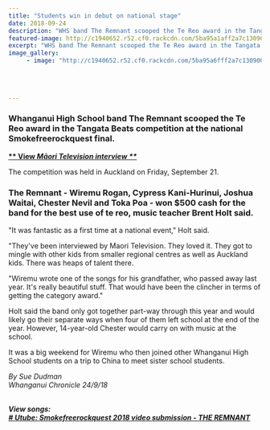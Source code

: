 ```yaml
---
title: "Students win in debut on national stage"
date: 2018-09-24
description: "WHS band The Remnant scooped the Te Reo award in the Tangata Beats competition at the national..."
featured-image: http://c1940652.r52.cf0.rackcdn.com/5ba95a1aff2a7c130900000c/The-Remnant-(002).gif
excerpt: "WHS band The Remnant scooped the Te Reo award in the Tangata Beats competition at the national Smokefreerockquest final."
image_gallery:
     - image: "http://c1940652.r52.cf0.rackcdn.com/5ba95a6fff2a7c1309000010/tangata-beats.gif"
    
    
    
    
---
```


<h3 class="element element-paragraph">Whanganui High School band The Remnant scooped the Te Reo award in the Tangata Beats competition at the national Smokefreerockquest final.</h3>
<p><strong><a href="http://www.maoritelevision.com/news/regional/smokefree-rockquest-finals-tamaki-makaurau">** View&nbsp;<em>Māori Television interview **</em></a></strong></p>
<p class="element element-paragraph">The competition was held in Auckland on Friday, September 21.</p>
<h3 class="element element-paragraph">The Remnant - Wiremu Rogan, Cypress Kani-Hurinui, Joshua Waitai, Chester Nevil and Toka Poa - won $500 cash for the band for the best use of te reo, music teacher Brent Holt said.</h3>
<p class="element element-paragraph">"It was fantastic as a first time at a national event," Holt said.</p>
<p class="element element-paragraph">"They've been interviewed by Maori Television. They loved it. They got to mingle with other kids from smaller regional centres as well as Auckland kids. There was heaps of talent there.</p>
<p class="element element-paragraph">"Wiremu wrote one of the songs for his grandfather, who passed away last year. It's really beautiful stuff. That would have been the clincher in terms of getting the category award."</p>
<p class="element element-paragraph">Holt said the band only got together part-way through this year and would likely go their separate ways when four of them left school at the end of the year. However, 14-year-old Chester would carry on with music at the school.</p>
<p class="element element-paragraph">It was a big weekend for Wiremu who then joined other Whanganui High School students on a trip to China to meet sister school students.</p>
<p class="element element-paragraph"><em>By Sue Dudman</em><br /><em>Whanganui Chronicle 24/9/18<br /><br /></em></p>
<p class="element element-paragraph"><em><strong>View songs:</strong><br /><strong><a href="https://youtu.be/E2ES_DIaEsE"># Utube: Smokefreerockquest 2018 video submission - THE REMNANT</a></strong></em></p>


